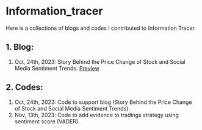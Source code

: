 
# Information_tracer
Here is a collections of blogs and codes I contributed to Information Tracer. 

## 1. Blog: 
1. Oct, 24th, 2023: Story Behind the Price Change of Stock and Social Media Sentiment Trends. [Preview](https://htmlpreview.github.io/?https://github.com/fahygao/Information_tracer/blob/main/stock-social-media.html)



## 2. Codes: 
1. Oct, 24th, 2023: Code to support blog (Story Behind the Price Change of Stock and Social Media Sentiment Trends).
2. Nov, 13th, 2023: Code to add evidence to tradings strategy using sentiment score (VADER).
